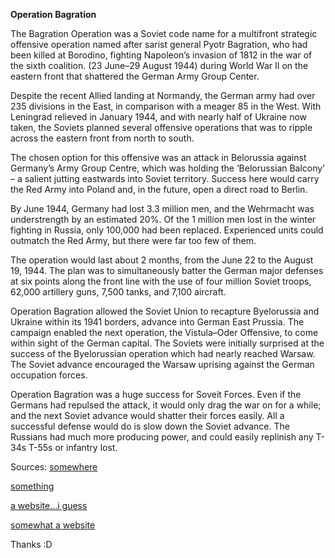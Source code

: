**Operation Bagration** 
  
  The Bagration Operation was a Soviet code name for a multifront strategic 
offensive operation named after sarist general Pyotr Bagration, who had been 
killed at Borodino, fighting Napoleon’s invasion of 1812 in the war of the sixth coalition. 
(23 June–29 August 1944) during World War II on the eastern front that 
shattered the German Army Group Center.

Despite the recent Allied landing at Normandy, the German army had over 
235 divisions in the East, in comparison with a meager 85 in the West.
With Leningrad relieved in January 1944, and with nearly half of Ukraine now taken, 
the Soviets planned several offensive operations that was to ripple across the 
eastern front from north to south.

The chosen option for this offensive was an attack 
in Belorussia against Germany’s Army Group Centre, which 
was holding the ‘Belorussian Balcony’ – a salient jutting
eastwards into Soviet territory. Success here would carry the Red Army 
into Poland and, in the future, open a direct road to Berlin.

By June 1944, Germany had lost 3.3 million men, and the 
Wehrmacht was understrength by an estimated 20%. Of the 1 million men 
lost in the winter fighting in Russia, only 100,000 had been replaced. Experienced 
units could outmatch the Red Army, but there were far too few of them.

The operation would last about 2 months, from the June 22 to the August 19, 1944. 
The plan was to simultaneously batter the German major defenses at six points 
along the front line with the use of four million Soviet troops, 62,000 artillery 
guns, 7,500 tanks, and 7,100 aircraft.

Operation Bagration allowed the Soviet Union to recapture Byelorussia and 
Ukraine within its 1941 borders, advance into German East Prussia. The campaign 
enabled the next operation, the Vistula–Oder Offensive, to come within 
sight of the German capital. The Soviets were initially surprised at the success of the 
Byelorussian operation which had nearly reached Warsaw. The Soviet advance encouraged the Warsaw 
uprising against the German occupation forces.

Operation Bagration was a huge success for Soveit Forces. Even if the Germans had repulsed the
attack, it would only drag the war on for a while; and the next Soviet advance would shatter their
forces easily. All a successful defense would do is slow down the Soviet advance. The Russians had
much more producing power, and could easily replinish any T-34s T-55s or infantry lost.



Sources: [somewhere](https://www.encyclopedia.com/history/encyclopedias-almanacs-transcripts-and-maps/bagration-operation)

[something](https://the-past.com/feature/operation-bagration/)

[a website...i guess](https://historyofyesterday.com/how-soviet-operation-bagration-brought-the-german-amry-to-its-knees-92d847463e5b)

[somewhat a website](https://en.wikipedia.org/wiki/Operation_Bagration)

Thanks :D



